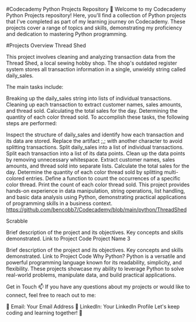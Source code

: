 #Codecademy Python Projects Repository 🐍
Welcome to my Codecademy Python Projects repository! Here, you'll find a collection of Python projects that I've completed as part of my learning journey on Codecademy. These projects cover a range of topics and skills, demonstrating my proficiency and dedication to mastering Python programming.

#Projects Overview
Thread Shed

This project involves cleaning and analyzing transaction data from the Thread Shed, a local sewing hobby shop. The shop's outdated register system stores all transaction information in a single, unwieldy string called daily_sales.

The main tasks include:

Breaking up the daily_sales string into lists of individual transactions.
Cleaning up each transaction to extract customer names, sales amounts, and thread sold.
Calculating the total sales for the day.
Determining the quantity of each color thread sold.
To accomplish these tasks, the following steps are performed:

Inspect the structure of daily_sales and identify how each transaction and its data are stored.
Replace the artifact ;,; with another character to avoid splitting transactions.
Split daily_sales into a list of individual transactions.
Split each transaction into a list of its data points.
Clean up the data points by removing unnecessary whitespace.
Extract customer names, sales amounts, and thread sold into separate lists.
Calculate the total sales for the day.
Determine the quantity of each color thread sold by splitting multi-colored entries.
Define a function to count the occurrences of a specific color thread.
Print the count of each color thread sold.
This project provides hands-on experience in data manipulation, string operations, list handling, and basic data analysis using Python, demonstrating practical applications of programming skills in a business context.
https://github.com/bencobb7/Codecademy/blob/main/python/ThreadShed

Scrabble

Brief description of the project and its objectives.
Key concepts and skills demonstrated.
Link to Project Code
Project Name 3

Brief description of the project and its objectives.
Key concepts and skills demonstrated.
Link to Project Code
Why Python?
Python is a versatile and powerful programming language known for its readability, simplicity, and flexibility. These projects showcase my ability to leverage Python to solve real-world problems, manipulate data, and build practical applications.

Get in Touch
📫 If you have any questions about my projects or would like to connect, feel free to reach out to me:

📧 Email: Your Email Address
💼 LinkedIn: Your LinkedIn Profile
Let's keep coding and learning together! 🚀

